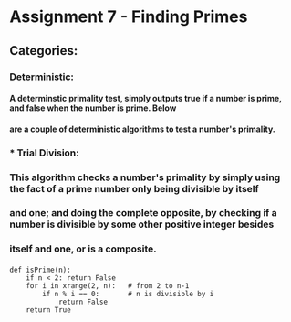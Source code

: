 # Assignment 7 - Finding Primes
## Categories:

### Deterministic:
#### A determinstic primality test, simply outputs true if a number is prime, and false when the number is prime. Below
#### are a couple of deterministic algorithms to test a number's primality.

###   * Trial Division:
### This algorithm checks a number's primality by simply using the fact of a prime number only being divisible by itself
### and one; and doing the complete opposite, by checking if a number is divisible by some other positive integer besides
### itself and one, or is a composite.
####
```
def isPrime(n):
    if n < 2: return False
    for i in xrange(2, n):   # from 2 to n-1
        if n % i == 0:       # n is divisible by i
            return False
    return True
```
